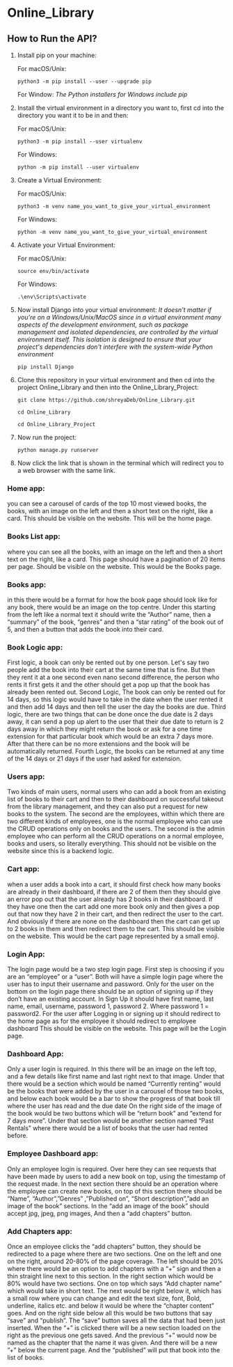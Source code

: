 # Online_Library

## How to Run the API?

1. Install pip on your machine:

   For macOS/Unix:
   ```
   python3 -m pip install --user --upgrade pip
   ```
   For Window: _The Python installers for Windows include pip_
   
3. Install the virtual environment in a directory you want to, first cd into the directory you want it to be in and then:
   
   For macOS/Unix:
   ```
   python3 -m pip install --user virtualenv
   ```
   For Windows:
   ```
   python -m pip install --user virtualenv
   ```

4. Create a Virtual Environment:

   For macOS/Unix:
   ```
   python3 -m venv name_you_want_to_give_your_virtual_environment
   ```
   For Windows:
   ```
   python -m venv name_you_want_to_give_your_virtual_environment
   ```
5. Activate your Virtual Environment:

   For macOS/Unix:

   ```
   source env/bin/activate
   ```
   For Windows:

   ```
   .\env\Scripts\activate
   ```

6. Now install Django into your virtual environment: _It doesn't matter if you're on a Windows/Unix/MacOS since in a virtual environment many aspects of the development environment, such as package management and isolated dependencies, are controlled by the virtual environment itself. This isolation is designed to ensure that your project's dependencies don't interfere with the system-wide Python environment_

   ```
   pip install Django
   ```

7. Clone this repository in your virtual environment and then cd into the project Online_Library and then into the Online_Library_Project:

   ```
   git clone https://github.com/shreyaDeb/Online_Library.git
   ```
   ```
   cd Online_Library
   ```
   ```
   cd Online_Library_Project
   ```

8. Now run the project:
   ```
   python manage.py runserver
   ```

9. Now click the link that is shown in the terminal which will redirect you to a web browser with the same link.
   
### Home app: 

you can see a carousel of cards of the top 10 most viewed books, the books, with an image on the left and then a short text on the right, like a card. This should be visible on the website. This will be the home page.

### Books List app: 

where you can see all the books, with an image on the left and then a short text on the right, like a card. This page should have a pagination of 20 items per page. Should be visible on the website. This would be the Books page.

### Books app: 

in this there would be a format for how the book page should look like for any book, there would be an image on the top centre. Under this starting from the left like a normal text it should write the “Author” name, then a “summary” of the book, “genres” and then a “star rating” of the book out of 5, and then a button that adds the book into their card. 

### Book Logic app: 

First logic, a book can only be rented out by one person. Let's say two people add the book into their cart at the same time that is fine. But then they rent it at a one second even nano second difference, the person who rents it first gets it and the other should get a pop up that the book has already been rented out. Second Logic,  The book can only be rented out for 14 days, so this logic would have to take in the date when the user rented it and then add 14 days and then tell the user the day the books are due. Third logic, there are two things that can be done once the due date is 2 days away, it can send a pop up alert to the user that their due date to return is 2 days away in which they might return the book or ask for a one time extension for that particular book which would be an extra 7 days more. After that there can be no more extensions and the book will be automatically returned. Fourth Logic, the books can be returned at any time of the 14 days or 21 days if the user had asked for extension.

### Users app: 

Two kinds of main users, normal users who can add a book from an existing list of books to their cart and then to their dashboard on successful takeout from the library management, and they can also put a request for new books to the system. The second are the employees, within which there are two different kinds of employees, one is the normal employee who can use the CRUD operations only on books and the users. The second is the admin employee who can perform all the CRUD operations on a normal employee, books and users, so literally everything. This should not be visible on the website since this is a backend logic.

### Cart app: 

when a user adds a book into a cart, it should first check how many books are already in their dashboard, if there are 2 of them then they should give an error pop out that the user already has 2 books in their dashboard. If they have one then the cart add one more book only and then gives a pop out that now they have 2 in their cart, and then redirect the user to the cart. And obviously if there are none on the dashboard then the cart can get up to 2 books in them and then redirect them to the cart. This should be visible on the website. This would be the cart page represented by a small emoji.

### Login App: 

The login page would be a two step login page. First step is choosing if you are an “employee” or a “user”.  Both will have a simple login page where the user has to input their username and password. Only for the user on the bottom on the login page there should be an option of signing up if they don’t have an existing account. In Sign Up it should have first name, last name, email, username, password 1, password 2. Where password 1 = password2. For the user after Logging in or signing up it should redirect to the home page as for the employee it should redirect to employee dashboard This should be visible on the website. This page will be the Login page.

### Dashboard App: 

Only a user login is required. In this there will be an image on the left top, and a few details like first name and last right next to that image. Under that there would be a section which would be named “Currently renting” would be the books that were added by the user in a carousel of those two books, and below each book would be a bar to show the progress of that book till where the user has read and the due date On the right side of the image of the book would be two buttons which will be “return book” and “extend for 7 days more”. Under that section would be another section  named “Past Rentals” where there would be a list of books that the user had rented before. 

### Employee Dashboard app: 

Only an employee login is required. Over here they can see requests that have been made by users to add a new book on top, using the timestamp of the request made. In the next section there should be an operation where the employee can create new books, on top of this section there should be “Name”, “Author”,”Genres” ,”Published on”, “Short description”,”add an image of the book” sections. In the “add an image of the book” should accept jpg, jpeg, png images, And then a “add chapters” button.

### Add Chapters app: 

Once an employee clicks the “add chapters” button, they should be redirected to a page where there are two sections. One on the left and one on the right, around 20-80% of the page coverage. The left should be 20% where there would be an option to add chapters with a “+” sign and then a thin straight line next to this section. In the right section which would be 80% would have two sections. One on top which says “Add chapter name” which would take in short text. The next would be right below it, which has a small row where you can change and edit the text size, font, Bold, underline, italics etc. and below it would be where the “chapter content” goes. And on the right side below all this would be two buttons that say “save” and “publish”. The “save” button saves all the data that had been just inserted. When the “+” is clicked there will be a new section loaded on the right as the previous one gets saved. And the previous “+” would now be named as the chapter that the name it was given. And there will be a new ”+” below the current page. And the “published” will put that book into the list of books. 
